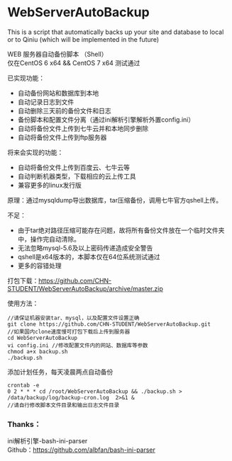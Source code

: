 # WebServerAutoBackup

This is a script that automatically backs up your site and database to local or to Qiniu (which will be implemented in the future)

WEB 服务器自动备份脚本 （Shell）  
仅在CentOS 6 x64 && CentOS 7 x64 测试通过

已实现功能：
 - 自动备份网站和数据库到本地
 - 自动记录日志到文件
 - 自动删除三天前的备份文件和日志
 - 备份脚本和配置文件分离（通过ini解析引擎解析外置config.ini）
 - 自动将备份文件上传到七牛云并和本地同步删除
 - 自动将备份文件上传到ftp服务器

将来会实现的功能：
 - 自动将备份文件上传到百度云、七牛云等
 - 自动判断机器类型，下载相应的云上传工具
 - 兼容更多的linux发行版
 
原理：通过mysqldump导出数据库，tar压缩备份，调用七牛官方qshell上传。

不足：
 - 由于tar绝对路径压缩可能存在问题，故将所有备份文件放在一个临时文件夹中，操作完自动清除。
 - 无法忽略mysql-5.6及以上密码传递造成安全警告
 - qshell是x64版本的，本脚本仅在64位系统测试通过
 - 更多的容错处理



打包下载：https://github.com/CHN-STUDENT/WebServerAutoBackup/archive/master.zip

使用方法：

	//请保证机器安装tar、mysql，以及配置文件设置正确
	git clone https://github.com/CHN-STUDENT/WebServerAutoBackup.git 
	//如果国内clone速度慢可打包下载后上传到服务器
    cd WebServerAutoBackup
    vi config.ini //修改配置文件内的网站、数据库等参数
    chmod a+x backup.sh
    ./backup.sh

添加计划任务，每天凌晨两点自动备份
    
    crontab -e
    0 2 * * * cd /root/WebServerAutoBackup && ./backup.sh > /data/backup/log/backup-cron.log  2>&1 & 
    //请自行修改脚本文件目录和输出日志文件目录

### Thanks：
ini解析引擎-bash-ini-parser  
Github：https://github.com/albfan/bash-ini-parser


